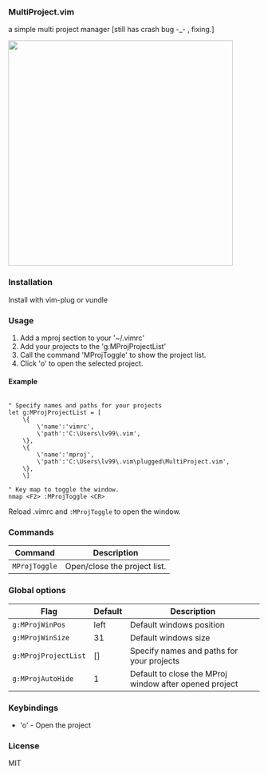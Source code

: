 ### MultiProject.vim
a simple multi project manager [still has crash bug -_- , fixing.]

<img src="https://raw.githubusercontent.com/lv99/i/master/MultiProject.vim/usage.gif" height="450"> 

### Installation

Install with vim-plug or vundle

### Usage

1. Add a mproj section to your '~/.vimrc'
1. Add your projects to the 'g:MProjProjectList'
1. Call the command 'MProjToggle' to show the project list.
1. Click 'o' to open the selected project.

#### Example

```vim

" Specify names and paths for your projects
let g:MProjProjectList = [
	\{
		\'name':'vimrc',
		\'path':'C:\Users\lv99\.vim',
	\},
	\{
		\'name':'mproj',
		\'path':'C:\Users\lv99\.vim\plugged\MultiProject.vim',
	\},
	\]

" Key map to toggle the window.
nmap <F2> :MProjToggle <CR>
```

Reload .vimrc and `:MProjToggle` to open the window.

### Commands
| Command                             | Description                                                        |
| ----------------------------------- | ------------------------------------------------------------------ |
| `MProjToggle` | Open/close the project list.                                                    |

### Global options
| Flag                | Default                           | Description                                            |
| ------------------- | --------------------------------- | ------------------------------------------------------ |
| `g:MProjWinPos`    | left                                | Default windows position                       |
| `g:MProjWinSize`    | 31                                | Default windows size                       |
| `g:MProjProjectList`    | []                                | Specify names and paths for your projects                     |
| `g:MProjAutoHide`    | 1                                | Default to close the MProj window after opened project                      |

### Keybindings

- 'o' - Open the project

### License

MIT



